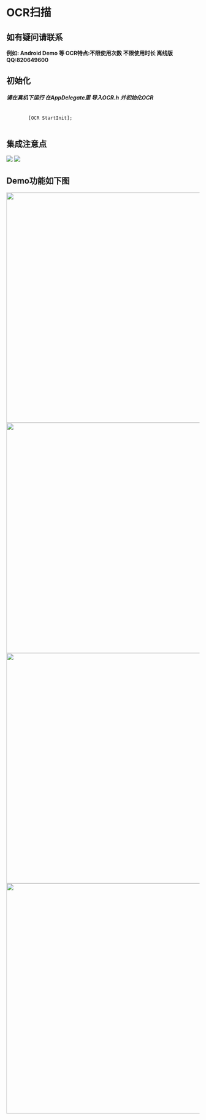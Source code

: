 <h1>OCR扫描</h1>
<h2>如有疑问请联系</h2>
<strong>例如: Android Demo 等 </strong>
<strong>OCR特点:不限使用次数 不限使用时长 离线版 QQ:820649600</strong>
<h2>初始化</h2>
   <h5>请在真机下运行 在AppDelegate里 导入OCR.h 并初始化OCR</h5>
   <code> 
        [OCR StartInit]; 
   </code> 
<h2>集成注意点</h2>
<img src="https://chinafanfan.cn/images/OCRImage/1.png" >
<img src="https://chinafanfan.cn/images/OCRImage/3.png" >
<h2>Demo功能如下图</h2>
<img src="https://chinafanfan.cn/images/OCRImage/2.png"  width="600" >
<img src="https://chinafanfan.cn/images/OCRImage/IMG_5469.PNG"  width="600" >
<img src="https://chinafanfan.cn/images/OCRImage/IMG_5470.PNG"  width="600" >
<img src="https://chinafanfan.cn/images/OCRImage/IMG_5471.PNG"  width="600" >








